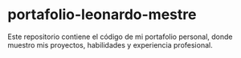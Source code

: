 # portafolio-leonardo-mestre

Este repositorio contiene el código de mi portafolio personal, donde muestro mis proyectos, habilidades y experiencia profesional.
